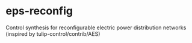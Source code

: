 eps-reconfig
============

Control synthesis for reconfigurable electric power distribution networks (inspired by tulip-control/contrib/AES)
